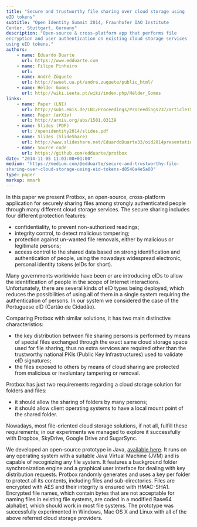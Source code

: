 ```yaml
---
title: "Secure and trustworthy file sharing over cloud storage using
eID tokens"
subtitle: "Open Identity Summit 2014, Fraunhofer IAO Institute
Center, Stuttgart, Germany"
description: "Open-source & cross-platform app that performs file
encryption and user authentication on existing cloud storage services
using eID tokens."
authors:
    - name: Eduardo Duarte
      url: https://www.edduarte.com
    - name: Filipe Pinheiro
      url: 
    - name: André Zúquete
      url: http://sweet.ua.pt/andre.zuquete/public_html/
    - name: Hélder Gomes
      url: http://wiki.ieeta.pt/wiki/index.php/Hélder_Gomes
links:
    - name: Paper (LNI)
      url: http://subs.emis.de/LNI/Proceedings/Proceedings237/article15.html
    - name: Paper (arXiv)
      url: http://arxiv.org/abs/1501.03139
    - name: Slides (PDF)
      url: /openidentity2014/slides.pdf
    - name: Slides (SlideShare)
      url: http://www.slideshare.net/EduardoDuarte33/oid2014presentation
    - name: Source code
      url: https://github.com/edduarte/protbox
date: "2014-11-05 11:03:00+01:00"
medium: "https://medium.com/@edduarte/secure-and-trustworthy-file-
sharing-over-cloud-storage-using-eid-tokens-d8546a4e5a00"
type: paper
markup: mmark
---
```


In this paper we present Protbox, an open-source, cross-platform
application for securely sharing files among strongly authenticated
people through many different cloud storage services. The secure
sharing includes four different protection features:

- confidentiality, to prevent non-authorized readings;
- integrity control, to detect malicious tampering;
- protection against un-wanted file removals, either by malicious or
  legitimate persons;
- access control to the shared data based on strong identification
  and authentication of people, using the nowadays widespread
  electronic, personal identity tokens (eIDs for short).

Many governments worldwide have been or are introducing eIDs to allow
the identification of people in the scope of Internet interactions.
Unfortunately, there are several kinds of eID types being deployed,
which reduces the possibilities of using all of them in a single
system requiring the authentication of persons. In our system we
considered the case of the Portuguese eID (Cartão de Cidadão).

Comparing Protbox with similar solutions, it has two main distinctive
characteristics:

- the key distribution between file sharing persons is performed by
  means of special files exchanged through the exact same cloud
  storage space used for file sharing, thus no extra services are
  required other than the trustworthy national PKIs (Public Key
  Infrastructures) used to validate eID signatures;
- the files exposed to others by means of cloud sharing are protected
  from malicious or involuntary tampering or removal.

Protbox has just two requirements regarding a cloud storage solution
for folders and files:

- it should allow the sharing of folders by many persons;
- it should allow client operating systems to have a local mount
  point of the shared folder.

Nowadays, most file-oriented cloud storage solutions, if not all,
fulfill these requirements; in our experiments we managed to explore
it successfully with Dropbox, SkyDrive, Google Drive and SugarSync.

We developed an open-source prototype in Java, [available
here](https://github.com/edduarte/protbox). It runs on any operating
system with a suitable Java Virtual Machine (JVM) and is capable of
recognizing any file system. It features a background folder
synchronization engine and a graphical user interface for dealing
with key distribution requests. Protbox randomly generates and uses a
key per folder to protect all its contents, including files and
sub-directories. Files are encrypted with AES and their integrity is
ensured with HMAC-SHA1. Encrypted file names, which contain bytes
that are not acceptable for naming files in existing file systems,
are coded in a modified Base64 alphabet, which should work in most
file systems. The prototype was successfully experimented in Windows,
Mac OS X and Linux with all of the above referred cloud storage
providers.
